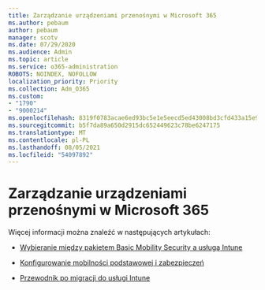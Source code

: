 ```yaml
---
title: Zarządzanie urządzeniami przenośnymi w Microsoft 365
ms.author: pebaum
author: pebaum
manager: scotv
ms.date: 07/29/2020
ms.audience: Admin
ms.topic: article
ms.service: o365-administration
ROBOTS: NOINDEX, NOFOLLOW
localization_priority: Priority
ms.collection: Adm_O365
ms.custom:
- "1790"
- "9000214"
ms.openlocfilehash: 8319f0783acae6ed93bc5e1e5eecd5ed43008bd3cfd433a15e912e175a522f9d
ms.sourcegitcommit: b5f7da89a650d2915dc652449623c78be6247175
ms.translationtype: MT
ms.contentlocale: pl-PL
ms.lasthandoff: 08/05/2021
ms.locfileid: "54097892"
---
```

# <a name="mobile-device-management-in-microsoft-365"></a>Zarządzanie urządzeniami przenośnymi w Microsoft 365

Więcej informacji można znaleźć w następujących artykułach: 

- [Wybieranie między pakietem Basic Mobility Security a usługą Intune](https://docs.microsoft.com/office365/securitycompliance/choose-between-mdm-and-intune)

- [Konfigurowanie mobilności podstawowej i zabezpieczeń](https://support.office.com/article/Set-up-Mobile-Device-Management-MDM-in-Office-365-dd892318-bc44-4eb1-af00-9db5430be3cd)

- [Przewodnik po migracji do usługi Intune](https://docs.microsoft.com/intune/migration-guide)